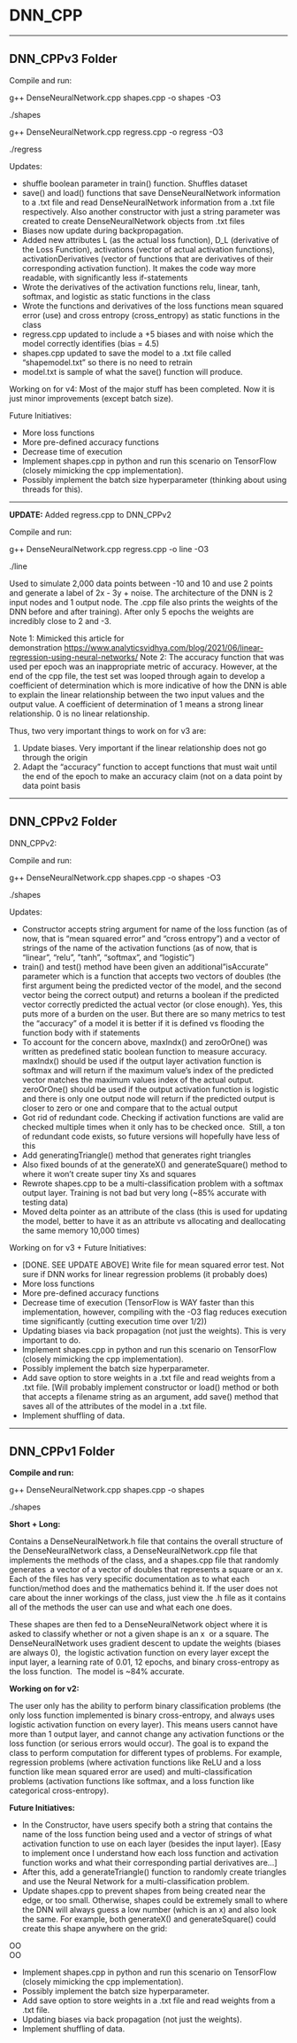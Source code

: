 DNN_CPP 
=============================================

-------------------------------------------
DNN_CPPv3 Folder
-------------------------------------------
Compile and run:

g++ DenseNeuralNetwork.cpp shapes.cpp -o shapes -O3

./shapes


g++ DenseNeuralNetwork.cpp regress.cpp -o regress -O3

./regress

Updates:
* shuffle boolean parameter in train() function. Shuffles dataset
* save() and load() functions that save DenseNeuralNetwork information to a .txt file and read DenseNeuralNetwork information from a .txt file respectively. Also another constructor with just a string parameter was created to create DenseNeuralNetwork objects from .txt files
* Biases now update during backpropagation. 
* Added new attributes L (as the actual loss function), D_L (derivative of the Loss Function), activations (vector of actual activation functions), activationDerivatives (vector of functions that are derivatives of their corresponding activation function). It makes the code way more readable, with significantly less if-statements
* Wrote the derivatives of the activation functions relu, linear, tanh, softmax, and logistic as static functions in the class
* Wrote the functions and derivatives of the loss functions mean squared error (use) and cross entropy (cross_entropy) as static functions in the class
* regress.cpp updated to include a +5 biases and with noise which the model correctly identifies (bias = 4.5)
* shapes.cpp updated to save the model to a .txt file called “shapemodel.txt” so there is no need to retrain
* model.txt is sample of what the save() function will produce. 

Working on for v4:
Most of the major stuff has been completed. Now it is just minor improvements (except batch size).

Future Initiatives:
* More loss functions
* More pre-defined accuracy functions
* Decrease time of execution
* Implement shapes.cpp in python and run this scenario on TensorFlow (closely mimicking the cpp implementation).
* Possibly implement the batch size hyperparameter (thinking about using threads for this).

------------------
**UPDATE:** Added regress.cpp to DNN_CPPv2

Compile and run:

g++ DenseNeuralNetwork.cpp regress.cpp -o line -O3

./line

Used to simulate 2,000 data points between -10 and 10 and use 2 points and generate a label of 2x - 3y + noise. The architecture of the DNN is 2 input nodes and 1 output node. The .cpp file also prints the weights of the DNN before and after training). After only 5 epochs the weights are incredibly close to 2 and -3.

Note 1: Mimicked this article for demonstration https://www.analyticsvidhya.com/blog/2021/06/linear-regression-using-neural-networks/
Note 2: The accuracy function that was used per epoch was an inappropriate metric of accuracy. However, at the end of the cpp file, the test set was looped through again to develop a coefficient of determination which is more indicative of how the DNN is able to explain the linear relationship between the two input values and the output value. A coefficient of determination of 1 means a strong linear relationship. 0 is no linear relationship.

Thus, two very important things to work on for v3 are:
1. Update biases. Very important if the linear relationship does not go through the origin
2. Adapt the “accuracy” function to accept functions that must wait until the end of the epoch to make an accuracy claim (not on a data point by data point basis

-------------------------------------------
DNN_CPPv2 Folder
-------------------------------------------

DNN_CPPv2:

Compile and run:

g++ DenseNeuralNetwork.cpp shapes.cpp -o shapes -O3

./shapes

Updates:
* Constructor accepts string argument for name of the loss function (as of now, that is “mean squared error” and “cross entropy”) and a vector of strings of the name of the activation functions (as of now, that is “linear”, “relu”, ”tanh”, “softmax”, and “logistic”)
* train() and test() method have been given an additional”isAccurate” parameter which is a function that accepts two vectors of doubles (the first argument being the predicted vector of the model, and the second vector being the correct output) and returns a boolean if the predicted vector correctly predicted the actual vector (or close enough). Yes, this puts more of a burden on the user. But there are so many metrics to test the “accuracy” of a model it is better if it is defined vs flooding the function body with if statements
* To account for the concern above, maxIndx() and zeroOrOne() was written as predefined static boolean function to measure accuracy. maxIndx() should be used if the output layer activation function is softmax and will return if the maximum value’s index of the predicted vector matches the maximum values index of the actual output. zeroOrOne() should be used if the output activation function is logistic and there is only one output node will return if the predicted output is closer to zero or one and compare that to the actual output
* Got rid of redundant code. Checking if activation functions are valid are checked multiple times when it only has to be checked once.  Still, a ton of redundant code exists, so future versions will hopefully have less of this
* Add generatingTriangle() method that generates right triangles
* Also fixed bounds of at the generateX() and generateSquare() method to where it won’t create super tiny Xs and squares
* Rewrote shapes.cpp to be a multi-classification problem with a softmax output layer. Training is not bad but very long (~85% accurate with testing data)
* Moved delta pointer as an attribute of the class (this is used for updating the model, better to have it as an attribute vs allocating and deallocating the same memory 10,000 times)


Working on for v3 + Future Initiatives:
* [DONE. SEE UPDATE ABOVE] Write file for mean squared error test. Not sure if DNN works for linear regression problems (it probably does)
* More loss functions
* More pre-defined accuracy functions
* Decrease time of execution (TensorFlow is WAY faster than this implementation, however, compiling with the -O3 flag reduces execution time significantly (cutting execution time over 1/2))
* Updating biases via back propagation (not just the weights). This is very important to do.
* Implement shapes.cpp in python and run this scenario on TensorFlow (closely mimicking the cpp implementation).
* Possibly implement the batch size hyperparameter.
* Add save option to store weights in a .txt file and read weights from a .txt file. [Will probably implement constructor or load() method or both that accepts a filename string as an argument, add save() method that saves all of the attributes of the model in a .txt file.
* Implement shuffling of data.



-------------------------------------------
DNN_CPPv1 Folder
-------------------------------------------

**Compile and run:**

g++ DenseNeuralNetwork.cpp shapes.cpp -o shapes

./shapes

**Short + Long:** 

Contains a DenseNeuralNetwork.h file that contains the overall structure of the DenseNeuralNetwork class,
a DenseNeuralNetwork.cpp file that implements the methods of the class, and a shapes.cpp file that randomly generates 
a vector of a vector of doubles that represents a square or an x. Each of the files has very specific documentation as to what each function/method does and the mathematics behind it. If the user does not care about the inner workings of the class, just view the .h file as it contains all of the methods the user can use and what each one does.

These shapes are then fed to a DenseNeuralNetwork object where it is asked to classify whether or not a given shape is an x 
or a square. The DenseNeuralNetwork uses gradient descent to update the weights (biases are always 0), 
the logistic activation function on every layer except the input layer, a learning rate of 0.01, 12 epochs, and binary cross-entropy as the loss function.  The model is ~84% accurate.


**Working on for v2:**

The user only has the ability to perform binary classification problems (the only loss function implemented is binary cross-entropy, and always uses logistic activation function on every layer). This means users cannot have more than 1 output layer, and cannot change any activation functions or the loss function (or serious errors would occur). The goal is to expand the class to perform computation for different types of problems. For example, regression problems (where activation functions like ReLU and a loss function like mean squared error are used) and multi-classification problems (activation functions like softmax, and a loss function like categorical cross-entropy).

**Future Initiatives:**
- In the Constructor, have users specify both a string that contains the name of the loss function being used and a vector of strings of what activation function to use on each layer (besides the input layer). [Easy to implement once I understand how each loss function and activation function works and what their corresponding partial derivatives are…]
- After this, add a generateTriangle() function to randomly create triangles and use the Neural Network for a multi-classification problem.
- Update shapes.cpp to prevent shapes from being created near the edge, or too small. Otherwise, shapes could be extremely small to where the DNN will always guess a low number (which is an x) and also look the same. For example, both generateX() and generateSquare() could create this shape anywhere on the grid:


OO\
OO

- Implement shapes.cpp in python and run this scenario on TensorFlow (closely mimicking the cpp implementation).
- Possibly implement the batch size hyperparameter.
- Add save option to store weights in a .txt file and read weights from a .txt file.
- Updating biases via back propagation (not just the weights).
- Implement shuffling of data.
